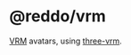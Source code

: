 # @reddo/vrm

[VRM](https://vrm.dev/) avatars, using [three-vrm](https://github.com/pixiv/three-vrm).
